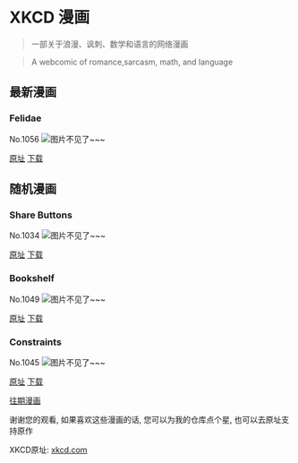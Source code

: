# XKCD 漫画


> 一部关于浪漫、讽刺、数学和语言的网络漫画

> A webcomic of romance,sarcasm, math, and language


## 最新漫画
### Felidae
No.1056
![图片不见了~~~](https://imgs.xkcd.com/comics/felidae.png)

[原址](https://xkcd.com//1056) [下载](https://imgs.xkcd.com/comics/felidae.png)



## 随机漫画
### Share Buttons
No.1034
![图片不见了~~~](https://imgs.xkcd.com/comics/share_buttons.png)

[原址](https://xkcd.com//1034) [下载](https://imgs.xkcd.com/comics/share_buttons.png)



### Bookshelf
No.1049
![图片不见了~~~](https://imgs.xkcd.com/comics/bookshelf.png)

[原址](https://xkcd.com//1049) [下载](https://imgs.xkcd.com/comics/bookshelf.png)



### Constraints
No.1045
![图片不见了~~~](https://imgs.xkcd.com/comics/constraints.png)

[原址](https://xkcd.com//1045) [下载](https://imgs.xkcd.com/comics/constraints.png)



[往期漫画](image/)

谢谢您的观看, 如果喜欢这些漫画的话, 
您可以为我的仓库点个星, 也可以去原址支持原作

XKCD原址: [xkcd.com](https://xkcd.com)

